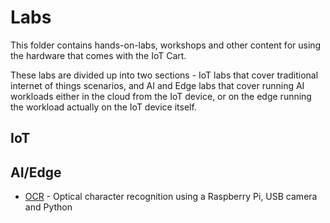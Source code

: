 # Labs

This folder contains hands-on-labs, workshops and other content for using the hardware that comes with the IoT Cart.

These labs are divided up into two sections - IoT labs that cover traditional internet of things scenarios, and AI and Edge labs that cover running AI workloads either in the cloud from the IoT device, or on the edge running the workload actually on the IoT device itself.

## IoT

## AI/Edge

* [OCR](./ai-edge/ocr/README.md) - Optical character recognition using a Raspberry Pi, USB camera and Python

